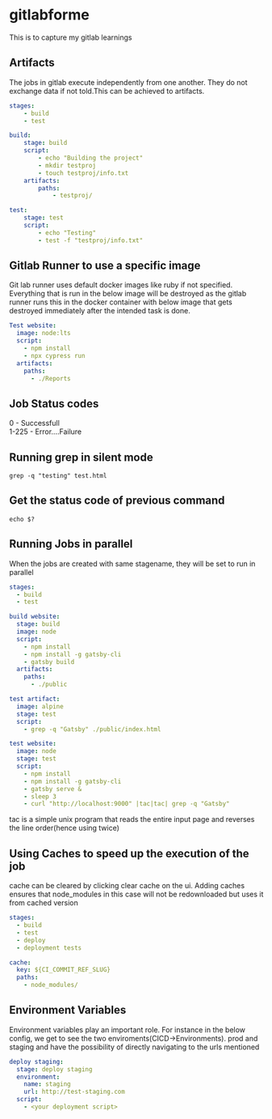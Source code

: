 # gitlabforme
This is to capture my gitlab learnings

## Artifacts
The jobs in gitlab execute independently from one another. They do not exchange data if not told.This can be achieved to artifacts.
```yaml
stages:
    - build
    - test

build:
    stage: build
    script:
        - echo "Building the project"
        - mkdir testproj
        - touch testproj/info.txt
    artifacts:
        paths:
            - testproj/

test:
    stage: test
    script:
        - echo "Testing"
        - test -f "testproj/info.txt"
```
## Gitlab Runner to use a specific image
Git lab runner uses default docker images like ruby if not specified. Everything that is run in the below image will be destroyed as the gitlab runner runs this in the docker container with below image that gets destroyed immediately after the intended task is done.
```yaml
Test website:
  image: node:lts
  script:
    - npm install
    - npx cypress run
  artifacts:
    paths:
      - ./Reports
```
## Job Status codes
0 - Successfull <br>
1-225 - Error....Failure

## Running grep in silent mode
```linux
grep -q "testing" test.html
```

## Get the status code of previous command
```linux
echo $?
```
## Running Jobs in parallel
When the jobs are created with same stagename, they will be set to run in parallel
```yml
stages:
  - build
  - test

build website:
  stage: build
  image: node
  script:
    - npm install
    - npm install -g gatsby-cli
    - gatsby build
  artifacts:
    paths:
      - ./public

test artifact:
  image: alpine
  stage: test
  script:
    - grep -q "Gatsby" ./public/index.html

test website:
  image: node
  stage: test
  script:
    - npm install
    - npm install -g gatsby-cli
    - gatsby serve &
    - sleep 3
    - curl "http://localhost:9000" |tac|tac| grep -q "Gatsby"
```
tac is a simple unix program that reads the entire input page and reverses the line order(hence using twice)

##  Using Caches to speed up the execution of the job
cache can be cleared by clicking clear cache on the ui. Adding caches ensures that node_modules in this case will not be redownloaded but uses it from cached version
```yml
stages:
  - build
  - test
  - deploy
  - deployment tests

cache:
  key: ${CI_COMMIT_REF_SLUG}
  paths:
    - node_modules/
```
## Environment Variables
Environment variables play an important role. For instance in the below config, we get to see the two enviroments(CICD->Environments). prod and staging and have the possibility of directly navigating to the urls mentioned
```yml
deploy staging: 
  stage: deploy staging
  environment:
    name: staging
    url: http://test-staging.com
  script:
    - <your deployment script>
```
